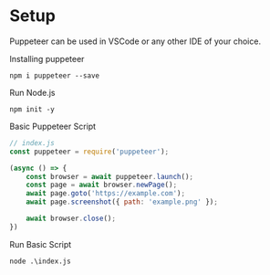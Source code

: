 # Setup

Puppeteer can be used in VSCode or any other IDE of your choice.

Installing puppeteer

```shell
npm i puppeteer --save
```

Run Node.js

```shell
npm init -y
```


Basic Puppeteer Script

```js
// index.js
const puppeteer = require('puppeteer');

(async () => {
    const browser = await puppeteer.launch();
    const page = await browser.newPage();
    await page.goto('https://example.com');
    await page.screenshot({ path: 'example.png' });

    await browser.close();
})
```

Run Basic Script

```shell
node .\index.js
```
